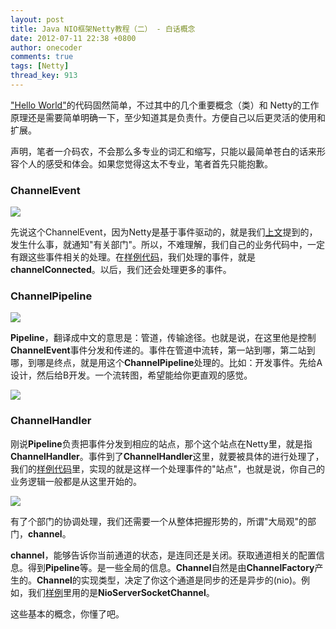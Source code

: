 ```yaml
---
layout: post
title: Java NIO框架Netty教程（二） - 白话概念
date: 2012-07-11 22:38 +0800
author: onecoder
comments: true
tags: [Netty]
thread_key: 913
---
```

<p>
	<a href="http://www.coderli.com/netty-course-hello-world/" target="\_blank"> "Hello World"</a>的代码固然简单，不过其中的几个重要概念（类）和 Netty的工作原理还是需要简单明确一下，至少知道其是负责什。方便自己以后更灵活的使用和扩展。
	
声明，笔者一介码农，不会那么多专业的词汇和缩写，只能以最简单苍白的话来形容个人的感受和体会。如果您觉得这太不专业，笔者首先只能抱歉。

### ChannelEvent
![](http://onecoder.qiniudn.com/8wuliao/C6HbDv3x/FjuwT.jpg)

先说这个ChannelEvent，因为Netty是基于事件驱动的，就是我们<a href="http://www.coderli.com/netty-course-hello-world/">上文</a>提到的，发生什么事，就通知"有关部门"。所以，不难理解，我们自己的业务代码中，一定有跟这些事件相关的处理。在<a href="http://www.coderli.com/netty-course-hello-world/">样例代码</a>，我们处理的事件，就是**channelConnected**。以后，我们还会处理更多的事件。

### ChannelPipeline

![](http://onecoder.qiniudn.com/8wuliao/C6HbE2rp/y2XNy.jpg)

**Pipeline**，翻译成中文的意思是：管道，传输途径。也就是说，在这里他是控制**ChannelEvent**事件分发和传递的。事件在管道中流转，第一站到哪，第二站到哪，到哪是终点，就是用这个**ChannelPipeline**处理的。比如：开发事件。先给A设计，然后给B开发。一个流转图，希望能给你更直观的感觉。

![](http://onecoder.qiniudn.com/8wuliao/C6HbDtyY/3SIYH.jpg)

### ChannelHandler

刚说**Pipeline**负责把事件分发到相应的站点，那个这个站点在Netty里，就是指**ChannelHandler**。事件到了**ChannelHandler**这里，就要被具体的进行处理了，我们的<a href="http://www.coderli.com/netty-course-hello-world/" >样例代码</a>里，实现的就是这样一个处理事件的"站点"，也就是说，你自己的业务逻辑一般都是从这里开始的。

![](http://onecoder.qiniudn.com/8wuliao/C6HbD5cP/BuUyL.jpg)							

有了个部门的协调处理，我们还需要一个从整体把握形势的，所谓"大局观"的部门，**channel**。

**channel**，能够告诉你当前通道的状态，是连同还是关闭。获取通道相关的配置信息。得到**Pipeline**等。是一些全局的信息。**Channel**自然是由**ChannelFactory**产生的。**Channel**的实现类型，决定了你这个通道是同步的还是异步的(nio)。例如，我们<a href="http://www.coderli.com/netty-course-hello-world/" target="\_blank">样例</a>里用的是**NioServerSocketChannel**。

这些基本的概念，你懂了吧。
